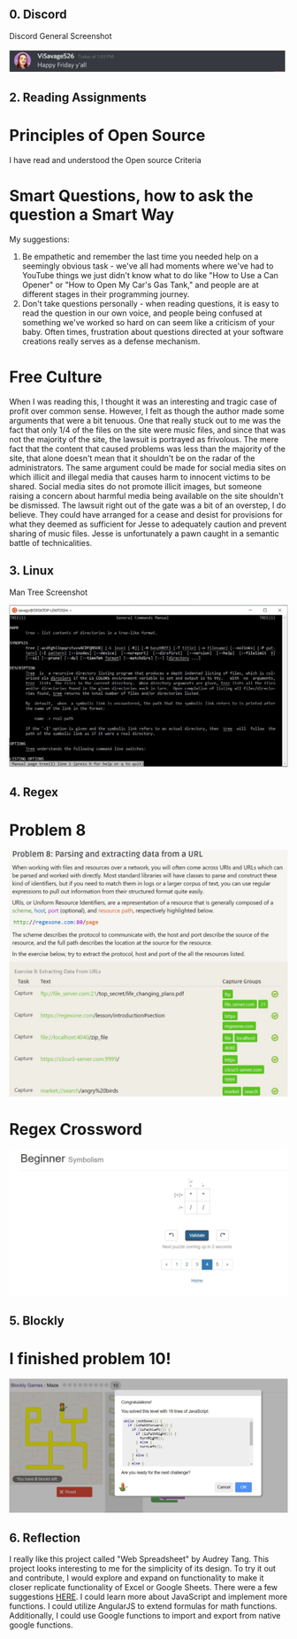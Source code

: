 ## 0. Discord
Discord General Screenshot

![general message screenshot](https://github.com/VictoriaSavage526/oss-repo-template/blob/master/Discord_Message.JPG)

## 2. Reading Assignments

# Principles of Open Source

I have read and understood the Open source Criteria

# Smart Questions, how to ask the question a Smart Way

My suggestions:

1. Be empathetic and remember the last time you needed help on a seemingly obvious task - we've all had moments where we've had to YouTube things we just didn't know what to do like "How to Use a Can Opener" or "How to Open My Car's Gas Tank," and people are at different stages in their programming journey.
2. Don't take questions personally - when reading questions, it is easy to read the question in our own voice, and people being confused at something we've worked so hard on can seem like a criticism of your baby. Often times, frustration about questions directed at your software creations really serves as a defense mechanism. 

# Free Culture

When I was reading this, I thought it was an interesting and tragic case of profit over common sense. However, I felt as though the author made some arguments that were a bit tenuous. One that really stuck out to me was the fact that only 1/4 of the files on the site were music files, and since that was not the majority of the site, the lawsuit is portrayed as frivolous. The mere fact that the content that caused problems was less than the majority of the site, that alone doesn't mean that it shouldn't be on the radar of the administrators. The same argument could be made for social media sites on which illicit and illegal media that causes harm to innocent victims to be shared. Social media sites do not promote illicit images, but someone raising a concern about harmful media being available on the site shouldn't be dismissed. The lawsuit right out of the gate was a bit of an overstep, I do believe. They could have arranged for a cease and desist for provisions for what they deemed as sufficient for Jesse to adequately caution and prevent sharing of music files. Jesse is unfortunately a pawn caught in a semantic battle of technicalities.


## 3. Linux 
Man Tree Screenshot

![Man Tree Screenshot](https://github.com/VictoriaSavage526/oss-repo-template/blob/master/Man_tree.JPG)

## 4. Regex

# Problem 8


![Problem 8 Screenshot](https://github.com/VictoriaSavage526/oss-repo-template/blob/master/Problem%208.JPG)

# Regex Crossword

![Regex Crossword](https://github.com/VictoriaSavage526/oss-repo-template/blob/master/Regex_Crossword.JPG)

## 5. Blockly

# I finished problem 10!

![Blockly](https://github.com/VictoriaSavage526/oss-repo-template/blob/master/Blockly.JPG)

## 6. Reflection

I really like this project called "Web Spreadsheet" by Audrey Tang. This project looks interesting to me for the simplicity of its design. To try it out and contribute, I would explore and expand on functionality to make it closer replicate functionality of Excel or Google Sheets. There were a few suggestions [HERE](http://aosabook.org/en/500L/web-spreadsheet.html). I could learn more about JavaScript and implement more functions. I could utilize AngularJS to extend formulas for math functions. Additionally, I could use Google functions to import and export from native google functions.
